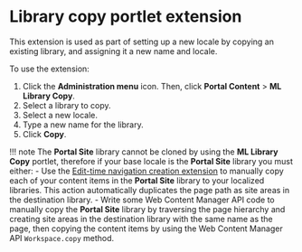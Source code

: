 # Library copy portlet extension

This extension is used as part of setting up a new locale by copying an existing library, and assigning it a new name and locale.

To use the extension:

1.  Click the **Administration menu** icon. Then, click **Portal Content** \> **ML Library Copy**.
2.  Select a library to copy.
3.  Select a new locale.
4.  Type a new name for the library.
5.  Click **Copy**.

!!! note
    The **Portal Site** library cannot be cloned by using the **ML Library Copy** portlet, therefore if your base locale is the **Portal Site** library you must either:
        -   Use the [Edit-time navigation creation extension](wcm_mls_ext_nav.md) to manually copy each of your content items in the **Portal Site** library to your localized libraries. This action automatically duplicates the page path as site areas in the destination library.
        -   Write some Web Content Manager API code to manually copy the **Portal Site** library by traversing the page hierarchy and creating site areas in the destination library with the same name as the page, then copying the content items by using the Web Content Manager API `Workspace.copy` method.

<!---
???+ info "Related information"
    - [Rolling out a second locale](../ctc/ctc_deploy_locale_second.md) -->

